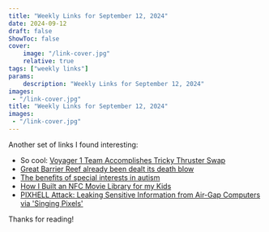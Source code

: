 ```yaml
---
title: "Weekly Links for September 12, 2024"
date: 2024-09-12
draft: false
ShowToc: false
cover:
    image: "/link-cover.jpg"
    relative: true
tags: ["weekly links"]
params:
    description: "Weekly Links for September 12, 2024"
images:
 - "/link-cover.jpg"
title: "Weekly Links for September 12, 2024"
images:
 - "/link-cover.jpg"
---
```

Another set of links I found interesting:

* So cool: [Voyager 1 Team Accomplishes Tricky Thruster Swap](https://science.nasa.gov/missions/voyager-program/voyager-1/voyager-1-team-accomplishes-tricky-thruster-swap/)
* [Great Barrier Reef already been dealt its death blow](https://www.rnz.co.nz/news/national/527469/great-barrier-reef-already-been-dealt-its-death-blow-scientist)
* [The benefits of special interests in autism](https://www.thetransmitter.org/spectrum/the-benefits-of-special-interests-in-autism/?fspec=1)
* [How I Built an NFC Movie Library for my Kids](https://simplyexplained.com/blog/how-i-built-an-nfc-movie-library-for-my-kids/)
* [PIXHELL Attack: Leaking Sensitive Information from Air-Gap Computers via 'Singing Pixels'](https://arxiv.org/abs/2409.04930)

Thanks for reading!